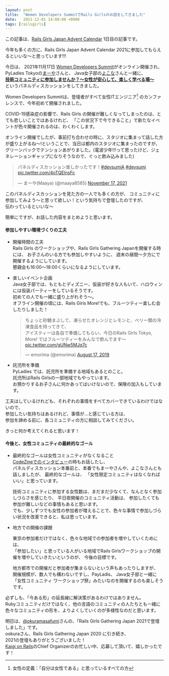 ```yaml
---
layout: post
title:  "Women Developers SummitでRails Girlsのお話をしてきました"
date:   2021-12-01 14:00:00 +0900
tags: [railsgirls]
---
```


この記事は、[Rails Girls Japan Advent Calendar](https://qiita.com/advent-calendar/2021/railsgirlsjapan)
1日目の記事です。

今年も多くの方に、Rails Girls Japan Advent Calendar 2021に参加してもらえるといいな〜と思っています!!!

今日は、 2021年11月17日 [Women Developers Summit](https://event.shoeisha.jp/devsumi/20211117)がオンライン開催され、
PyLadies Tokyoの[まーや](https://twitter.com/maaya8585)さんと、
Java女子部の[よこな](https://twitter.com/ihcomega)さんと一緒に、  
__[技術コミュニティに参加しませんか？～女性が安心して、楽しく学べる場～](https://event.shoeisha.jp/devsumi/20211117/session/3505/)__   
というパネルディスカッションをしてきました。


Women Developers Summitは、登壇者がすべて女性ITエンジニア[^1] のカンファレンスで、今年初めて開催されました。 

COVID-19感染症の影響で、Rails Girls の開催が難しくなってしまったのは、とても悲しいことではあるけれど、
「この状況下で今できること」で新たなイベントが色々開催されるのは、わくわくします。

[^1]: 女性の定義：「自分は女性である」と思っているすべての方



オンライン開催でしたが、事前打ち合わせの時に、スタジオに集まって話した方が盛り上がるね〜!ということで、当日は都内のスタジオに集まったのですが、グリーンバックでテンションあがりました。(電波少年!!!って思ったけど、ジェネレーションギャップになりそうなので、ぐっと飲み込みました)

<blockquote class="twitter-tweet"><p lang="ja" dir="ltr">パネルディスカッション楽しかったです！<a href="https://twitter.com/hashtag/devsumiA?src=hash&amp;ref_src=twsrc%5Etfw">#devsumiA</a> <a href="https://twitter.com/hashtag/devsumi?src=hash&amp;ref_src=twsrc%5Etfw">#devsumi</a> <a href="https://t.co/4oTQElnsFc">pic.twitter.com/4oTQElnsFc</a></p>&mdash; まーや(Maaya) (@maaya8585) <a href="https://twitter.com/maaya8585/status/1460906785447972866?ref_src=twsrc%5Etfw">November 17, 2021</a></blockquote> <script async src="https://platform.twitter.com/widgets.js" charset="utf-8"></script>


このパネルディスカッションを見た方の一人でも多くの方が、
コミュニティに参加してみよう〜と思って欲しい！という気持ちで登壇したのですが、  
伝わっているといいな〜

簡単にですが、お話した内容をまとめようと思います。

#### 参加しやすい環境づくりの工夫

* 開催時間の工夫  
  Rails Girls のワークショップや、Rails Girls Gathering Japanを開催する時には、
  お子さんのいる方でも参加しやすいように、
  週末の昼間〜夕方にで開催するようにしています。  
  懇親会も16:00〜18:00くらいになるようにしています。

* 楽しいイベント企画  
  Java女子部では、もともとディズニー、仮装が好きな人もいて、ハロウィンには仮装パーティーをしているそうです。  
  初めての人でも一緒に盛り上がれそう〜。  
  オフライン開催の頃には、Rails Girls More!でも、フルーツティー楽しむ会したりしました！
  <blockquote class="twitter-tweet"><p lang="ja" dir="ltr">ちょっと砂糖まぶして、凍らせたオレンジとレモンと、ベリー類の冷凍食品を持ってきて、<br>アイスティーは各自で準備してもらい、今日のRails Girls Tokyo, More! ではフルーツティーをみんなで飲んでます～ <a href="https://t.co/gUNw5MJq7c">pic.twitter.com/gUNw5MJq7c</a></p>&mdash; emorima (@emorima) <a href="https://twitter.com/emorima/status/1162606557525233664?ref_src=twsrc%5Etfw">August 17, 2019</a></blockquote> <script async src="https://platform.twitter.com/widgets.js" charset="utf-8"></script>

* 託児所を準備  
  PyLadies では、託児所を準備する地域もあるとのこと。  
  託児所はRails Girlsの一部地域でもやっています。  
  お預かりするお子さんに何かあってはいけないので、保険の加入もしています。

工夫はしているけれども、それぞれの事情をすべてカバーできているわけではないので、  
参加したい気持ちはあるけれど、事情が…と感じている方は、  
参加を諦める前に、各コミュニティの方に相談してみてください。

きっと何か考えてくれると思います！


#### 今後と、女性コミュニティの最終的なゴール

* 最終的なゴールは女性コミュニティがなくなること  
  [CodeZineでのインタビュー](https://codezine.jp/article/detail/14268)の時もお話したし、  
  パネルディスカッション本番前と、本番でもまーやさんや、よこなさんとも話しましたが、
  最終的なゴールは、 「女性限定コミュニティはなくなればいい」と思っています。  

  技術コミュニティに参加する女性数は、まだまだ少なくて、なんとなく参加しづらさを感じたり、
  平日夜開催のコミュニティ活動は、 参加したくても参加が難しいなどの事情もあると思います。  
  でも、少しずつでも女性の参加者が増えることで、色々な事情で参加しづらい状況を改善できると、私は思っています。


* 地方での開催の課題  

  東京の参加者だけではなく、色々な地域での参加者を増やしていくためには、  
  「参加したい」と思っている人がいる地域でRails Girlsワークショップの開催を増やしていきたいというのが、
  今後の目標です。  

  地方都市での開催だと参加者が集まらないという声もあったりしますが、   
  開催規模が、数人でも構わないですし、PayLadis、 Java女子部と一緒に  
  「女性コミュニティ ワークショップ祭」みたいなのを開催するのも楽しそうです。


必ずしも、「今ある形」の延長線に解決策があるわけではありません。  
Rubyコミュニティだけではなく、他の言語のコミュニティの人たちとも一緒に  
色々なコミュニティの形を、よりよくしていくのが多様性なのだと思います。



明日は、[@okuramasafumi](https://twitter.com/okuramasafumi)さんの、「Rails Girls Gathering Japan 2021で登壇しました」です。  
ookuraさん、Rails Girls Gathering Japan 2020 に引き続き、  
2021の登壇もありがとうございました！  
[Kaigi on Rails](https://kaigionrails.org)のChief Organizerのお忙しい中、応募して頂いて、嬉しかったです！
